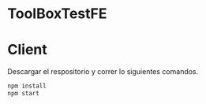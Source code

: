 # ToolBoxTestFE
# Client
Descargar el respositorio y correr lo siguientes comandos.
```bash
npm install
npm start 
```
